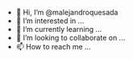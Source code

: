 - 👋 Hi, I’m @malejandroquesada
- 👀 I’m interested in ...
- 🌱 I’m currently learning ...
- 💞️ I’m looking to collaborate on ...
- 📫 How to reach me ...

<!---
malejandroquesada/malejandroquesada is a ✨ special ✨ repository because its `README.md` (this file) appears on your GitHub profile.
You can click the Preview link to take a look at your changes.
--->
